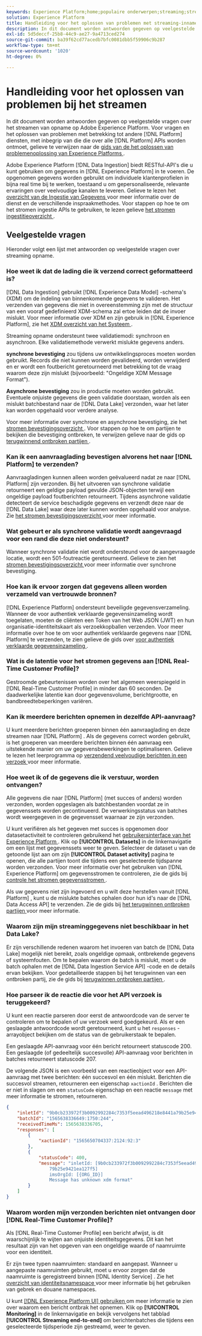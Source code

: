 ```yaml
---
keywords: Experience Platform;home;populaire onderwerpen;streaming;streaming opname;problemen oplossen;streaming opname oplossen;streaming opname ophalen faq;faq;
solution: Experience Platform
title: Handleiding voor het oplossen van problemen met streaming-inname
description: In dit document worden antwoorden gegeven op veelgestelde vragen over het streamen van opname op Adobe Experience Platform.
exl-id: 5d5deccf-25b8-44c9-ae27-9a4713ced274
source-git-commit: ba39f62cd77acedb7bfc0081dbb5f59906c9b287
workflow-type: tm+mt
source-wordcount: '1020'
ht-degree: 0%

---
```


# Handleiding voor het oplossen van problemen bij het streamen

In dit document worden antwoorden gegeven op veelgestelde vragen over het streamen van opname op Adobe Experience Platform. Voor vragen en het oplossen van problemen met betrekking tot andere [!DNL Platform] diensten, met inbegrip van die die over alle [!DNL Platform] APIs worden ontmoet, gelieve te verwijzen naar de [ gids van de het oplossen van problemenoplossing van Experience Platforms ](../../landing/troubleshooting.md).

Adobe Experience Platform [!DNL Data Ingestion] biedt RESTful-API&#39;s die u kunt gebruiken om gegevens in [!DNL Experience Platform] in te voeren. De opgenomen gegevens worden gebruikt om individuele klantenprofielen in bijna real time bij te werken, toestaand u om gepersonaliseerde, relevante ervaringen over veelvoudige kanalen te leveren. Gelieve te lezen het [ overzicht van de Ingestie van Gegevens ](../home.md) voor meer informatie over de dienst en de verschillende inspraakmethodes. Voor stappen op hoe te om het stromen ingestie APIs te gebruiken, te lezen gelieve [ het stromen ingestitieoverzicht ](../streaming-ingestion/overview.md).

## Veelgestelde vragen

Hieronder volgt een lijst met antwoorden op veelgestelde vragen over streaming opname.

### Hoe weet ik dat de lading die ik verzend correct geformatteerd is?

[!DNL Data Ingestion] gebruikt [!DNL Experience Data Model] -schema&#39;s (XDM) om de indeling van binnenkomende gegevens te valideren. Het verzenden van gegevens die niet in overeenstemming zijn met de structuur van een vooraf gedefinieerd XDM-schema zal ertoe leiden dat de invoer mislukt. Voor meer informatie over XDM en zijn gebruik in [!DNL Experience Platform], zie het [ XDM overzicht van het Systeem ](../../xdm/home.md).

Streaming opname ondersteunt twee validatiemodi: synchroon en asynchroon. Elke validatiemethode verwerkt mislukte gegevens anders.

**synchrone bevestiging** zou tijdens uw ontwikkelingsproces moeten worden gebruikt. Records die niet kunnen worden gevalideerd, worden verwijderd en er wordt een foutbericht geretourneerd met betrekking tot de vraag waarom deze zijn mislukt (bijvoorbeeld: &quot;Ongeldige XDM Message Format&quot;).

**Asynchrone bevestiging** zou in productie moeten worden gebruikt. Eventuele onjuiste gegevens die geen validatie doorstaan, worden als een mislukt batchbestand naar de [!DNL Data Lake] verzonden, waar het later kan worden opgehaald voor verdere analyse.

Voor meer informatie over synchrone en asynchrone bevestiging, zie het [ stromen bevestigingsoverzicht ](../quality/streaming-validation.md). Voor stappen op hoe te om partijen te bekijken die bevestiging ontbreken, te verwijzen gelieve naar de gids op [ terugwinnend ontbroken partijen ](../quality/retrieve-failed-batches.md).

### Kan ik een aanvraaglading bevestigen alvorens het naar [!DNL Platform] te verzenden?

Aanvraagladingen kunnen alleen worden geëvalueerd nadat ze naar [!DNL Platform] zijn verzonden. Bij het uitvoeren van synchrone validatie retourneert een geldige payload gevulde JSON-objecten terwijl een ongeldige payload foutberichten retourneert. Tijdens asynchrone validatie detecteert de service beschadigde gegevens en verzendt deze naar de [!DNL Data Lake] waar deze later kunnen worden opgehaald voor analyse. Zie [ het stromen bevestigingsoverzicht ](../quality/streaming-validation.md) voor meer informatie.

### Wat gebeurt er als synchrone validatie wordt aangevraagd voor een rand die deze niet ondersteunt?

Wanneer synchrone validatie niet wordt ondersteund voor de aangevraagde locatie, wordt een 501-foutreactie geretourneerd. Gelieve te zien het [ stromen bevestigingsoverzicht ](../quality/streaming-validation.md) voor meer informatie over synchrone bevestiging.

### Hoe kan ik ervoor zorgen dat gegevens alleen worden verzameld van vertrouwde bronnen?

[!DNL Experience Platform] ondersteunt beveiligde gegevensverzameling. Wanneer de voor authentiek verklaarde gegevensinzameling wordt toegelaten, moeten de cliënten een Token van het Web JSON (JWT) en hun organisatie-identiteitskaart als verzoekkopballen verzenden. Voor meer informatie over hoe te om voor authentiek verklaarde gegevens naar [!DNL Platform] te verzenden, te zien gelieve de gids over [ voor authentiek verklaarde gegevensinzameling ](../tutorials/create-authenticated-streaming-connection.md).

### Wat is de latentie voor het stromen gegevens aan [!DNL Real-Time Customer Profile]?

Gestroomde gebeurtenissen worden over het algemeen weerspiegeld in [!DNL Real-Time Customer Profile] in minder dan 60 seconden. De daadwerkelijke latentie kan door gegevensvolume, berichtgrootte, en bandbreedtebeperkingen variëren.

### Kan ik meerdere berichten opnemen in dezelfde API-aanvraag?

U kunt meerdere berichten groeperen binnen één aanvraaglading en deze streamen naar [!DNL Platform] . Als de gegevens correct worden gebruikt, is het groeperen van meerdere berichten binnen één aanvraag een uitstekende manier om uw gegevensbewerkingen te optimaliseren. Gelieve te lezen het leerprogramma op [ verzendend veelvoudige berichten in een verzoek ](../tutorials/streaming-multiple-messages.md) voor meer informatie.

### Hoe weet ik of de gegevens die ik verstuur, worden ontvangen?

Alle gegevens die naar [!DNL Platform] (met succes of anders) worden verzonden, worden opgeslagen als batchbestanden voordat ze in gegevenssets worden gecontinueerd. De verwerkingsstatus van batches wordt weergegeven in de gegevensset waarnaar ze zijn verzonden.

U kunt verifiëren als het gegeven met succes is opgenomen door datasetactiviteit te controleren gebruikend het [ gebruikersinterface van het Experience Platform ](https://platform.adobe.com). Klik op **[!UICONTROL Datasets]** in de linkernavigatie om een lijst met gegevenssets weer te geven. Selecteer de dataset u van de getoonde lijst aan om zijn **[!UICONTROL Dataset activity]** pagina te openen, die alle partijen toont die tijdens een geselecteerde tijdspanne worden verzonden. Voor meer informatie over het gebruiken van [!DNL Experience Platform] om gegevensstromen te controleren, zie de gids bij [ controle het stromen gegevensstromen ](../quality/monitor-data-ingestion.md).

Als uw gegevens niet zijn ingevoerd en u wilt deze herstellen vanuit [!DNL Platform] , kunt u de mislukte batches ophalen door hun id&#39;s naar de [!DNL Data Access API] te verzenden. Zie de gids bij [ het terugwinnen ontbroken partijen ](../quality/retrieve-failed-batches.md) voor meer informatie.

### Waarom zijn mijn streaminggegevens niet beschikbaar in het Data Lake?

Er zijn verschillende redenen waarom het invoeren van batch de [!DNL Data Lake] mogelijk niet bereikt, zoals ongeldige opmaak, ontbrekende gegevens of systeemfouten. Om te bepalen waarom de batch is mislukt, moet u de batch ophalen met de [!DNL Data Ingestion Service API] -code en de details ervan bekijken. Voor gedetailleerde stappen bij het terugwinnen van een ontbroken partij, zie de gids bij [ terugwinnen ontbroken partijen ](../quality/retrieve-failed-batches.md).

### Hoe parseer ik de reactie die voor het API verzoek is teruggekeerd?

U kunt een reactie parseren door eerst de antwoordcode van de server te controleren om te bepalen of uw verzoek werd goedgekeurd. Als er een geslaagde antwoordcode wordt geretourneerd, kunt u het `responses` -arrayobject bekijken om de status van de gebruikerstaak te bepalen.

Een geslaagde API-aanvraag voor één bericht retourneert statuscode 200. Een geslaagde (of gedeeltelijk succesvolle) API-aanvraag voor berichten in batches retourneert statuscode 207.

De volgende JSON is een voorbeeld van een reactieobject voor een API-aanvraag met twee berichten: één succesvol en één mislukt. Berichten die succesvol streamen, retourneren een eigenschap `xactionId` . Berichten die er niet in slagen om een `statusCode` eigenschap en een reactie `message` met meer informatie te stromen, retourneren.

```JSON
{
    "inletId": "9b0cb233972f3b0092992284c7353f5eead496218e8441a79b25e9421ea127f5",
    "batchId": "1565638336649:1750:244",
    "receivedTimeMs": 1565638336705,
    "responses": [
        {
            "xactionId": "1565650704337:2124:92:3"
        },
        {
            "statusCode": 400,
            "message": "inletId: [9b0cb233972f3b0092992284c7353f5eead496218e8441a
                79b25e9421ea127f5] 
                imsOrgId: [{ORG_ID}] 
                Message has unknown xdm format"
        }
    ]
}
```

### Waarom worden mijn verzonden berichten niet ontvangen door [!DNL Real-Time Customer Profile]?

Als [!DNL Real-Time Customer Profile] een bericht afwijst, is dit waarschijnlijk te wijten aan onjuiste identiteitsgegevens. Dit kan het resultaat zijn van het opgeven van een ongeldige waarde of naamruimte voor een identiteit.

Er zijn twee typen naamruimten: standaard en aangepast. Wanneer u aangepaste naamruimten gebruikt, moet u ervoor zorgen dat de naamruimte is geregistreerd binnen [!DNL Identity Service] . Zie het [ overzicht van identiteitsnamespace ](../../identity-service/features/namespaces.md) voor meer informatie bij het gebruiken van gebrek en douane namespaces.

U kunt [[!DNL Experience Platform UI] gebruiken ](https://platform.adobe.com) om meer informatie te zien over waarom een bericht ontbrak het opnemen. Klik op **[!UICONTROL Monitoring]** in de linkernavigatie en bekijk vervolgens het tabblad **[!UICONTROL Streaming end-to-end]** om berichtenbatches die tijdens een geselecteerde tijdsperiode zijn gestreamd, weer te geven.
